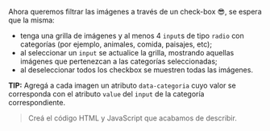 Ahora queremos filtrar las imágenes a través de un check-box :sunglasses:, se espera que la misma:

- tenga una grilla de imágenes y al menos 4 `input`s de tipo `radio` con categorías (por ejemplo, animales, comida, paisajes, etc);
- al seleccionar un `input` se actualice la grilla, mostrando aquellas imágenes que pertenezcan a las categorías seleccionadas;
- al deseleccionar todos los checkbox se muestren todas las imágenes.

**TIP:** Agregá a cada imagen un atributo `data-categoria` cuyo valor se corresponda con el atributo `value` del `input` de la categoría correspondiente.

> Creá el código HTML y JavaScript que acabamos de describir.